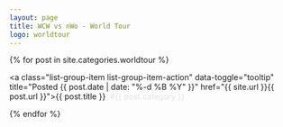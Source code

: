 ```yaml
---
layout: page
title: WCW vs nWo - World Tour
logo: worldtour
---
```


<div class="list-group">

{% for post in site.categories.worldtour %}

<a class="list-group-item list-group-item-action" data-toggle="tooltip" title="Posted {{ post.date | date: "%-d %B %Y" }}" href="{{ site.url }}{{ post.url }}">{{ post.title }}&nbsp;&nbsp;<span style="color: #dee2e6">#{{ post.category }}</span></a>

{% endfor %}

</div>





